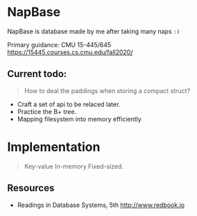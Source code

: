 # NapBase

NapBase is database made by me after taking many naps `:)`

Primary guidance:
CMU 15-445/645 <https://15445.courses.cs.cmu.edu/fall2020/>

## Current todo:

> How to deal the paddings when storing a compact struct?

+ Craft a set of api to be relaced later.
+ Practice the B+ tree.
+ Mapping filesystem into memory efficiently


# Implementation

> Key-value In-memory Fixed-sized.


## Resources

+ Readings in Database Systems, 5th <http://www.redbook.io>